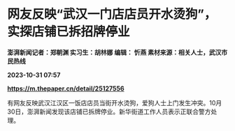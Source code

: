 # 网友反映“武汉一门店店员开水烫狗”，实探店铺已拆招牌停业
**澎湃新闻记者：郑朝渊 实习生：胡林娜 编辑： 忻燕 素材来源：相关人士，武汉市民热线**

**2023-10-31 07:57**

**https://m.thepaper.cn/detail/25127556**

有网友反映武汉江汉区一饭店店员当街开水烫狗，爱狗人士上门发生冲突。10月30日，澎湃新闻发现该店铺已拆牌停业。新华街道工作人员表示正联合警方处理。